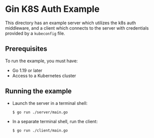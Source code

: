 # Gin K8S Auth Example

This directory has an example server which utilizes the k8s auth middleware,
and a client which connects to the server with credentials provided by a
`kubeconfig` file.

## Prerequisites

To run the example, you must have:

- Go 1.19 or later
- Access to a Kubernetes cluster

## Running the example

- Launch the server in a terminal shell:

  ```sh
  $ go run ./server/main.go
  ```

- In a separate terminal shell, run the client:

  ```sh
  $ go run ./client/main.go
  ```
